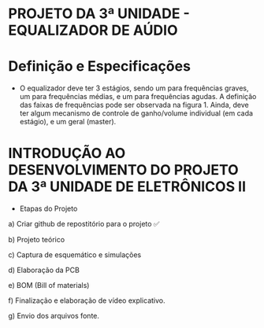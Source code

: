 # PROJETO DA 3ª UNIDADE - EQUALIZADOR DE AÚDIO

# Definição e Especificações

- O equalizador deve ter 3 estágios, sendo um para frequências graves, um para frequências médias, e um para frequências agudas. A definição das faixas de frequências pode ser observada na figura 1. Ainda, deve ter algum mecanismo de controle de ganho/volume individual (em cada estágio), e um geral (master).

# INTRODUÇÃO AO DESENVOLVIMENTO DO PROJETO DA 3ª UNIDADE DE ELETRÔNICOS II

- Etapas do Projeto

a) Criar github de repostitório para o projeto ✅

b) Projeto teórico

c) Captura de esquemático e simulações

d) Elaboração da PCB

e) BOM (Bill of materials)

f) Finalização e elaboração de vídeo explicativo.

g) Envio dos arquivos fonte.


